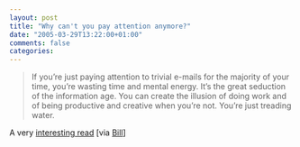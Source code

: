 ```yaml
---
layout: post
title: "Why can't you pay attention anymore?"
date: "2005-03-29T13:22:00+01:00"
comments: false
categories: 
---
```


<blockquote>
<p>If you&#8217;re just paying attention to trivial e-mails for the majority of your time, you&#8217;re wasting time and mental energy. It&#8217;s the great seduction of the information age. You can create the illusion of doing work and of being productive and creative when you&#8217;re not. You&#8217;re just treading water.</p>
</blockquote>

<p>A very <a href="http://news.com.com/Why+cant+you+pay+attention+anymore/2008-1022_3-5637632.html?tag=st.prev">interesting read</a> [via <a href="http://www.dehora.net/journal/2005/03/no_natural_predator_but_your_imagination.html">Bill</a>]</p>


